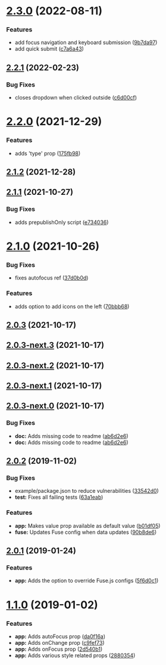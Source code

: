 # [2.3.0](https://github.com/ghoshnirmalya/react-search-box/compare/v2.2.1...v2.3.0) (2022-08-11)

### Features

- add focus navigation and keyboard submission ([9b7da97](https://github.com/ghoshnirmalya/react-search-box/commit/9b7da978ef8440377a0cfe136621440ad1fb45fb))
- add quick submit ([c7a6a43](https://github.com/ghoshnirmalya/react-search-box/commit/c7a6a434c5cbec748ee962969aa7103abad39207))

## [2.2.1](https://github.com/ghoshnirmalya/react-search-box/compare/v2.2.0...v2.2.1) (2022-02-23)

### Bug Fixes

- closes dropdown when clicked outside ([c6d00cf](https://github.com/ghoshnirmalya/react-search-box/commit/c6d00cf7c921ffd364e4788caf95a28817560c7b))

# [2.2.0](https://github.com/ghoshnirmalya/react-search-box/compare/v2.1.1...v2.2.0) (2021-12-29)

### Features

- adds 'type' prop ([175fb98](https://github.com/ghoshnirmalya/react-search-box/commit/175fb9803742a20b524fb7aa94b54b2cc05c2543))

## [2.1.2](https://github.com/ghoshnirmalya/react-search-box/compare/v2.1.1...v2.1.2) (2021-12-28)

## [2.1.1](https://github.com/ghoshnirmalya/react-search-box/compare/v2.1.0...v2.1.1) (2021-10-27)

### Bug Fixes

- adds prepublishOnly script ([e734036](https://github.com/ghoshnirmalya/react-search-box/commit/e734036eb756fb2d31a75b26f59339498b9a56e9))

# [2.1.0](https://github.com/ghoshnirmalya/react-search-box/compare/v2.0.3...v2.1.0) (2021-10-26)

### Bug Fixes

- fixes autofocus ref ([37d0b0d](https://github.com/ghoshnirmalya/react-search-box/commit/37d0b0dceecd6dbabada3f4d87ff2995c4c02271))

### Features

- adds option to add icons on the left ([70bbb68](https://github.com/ghoshnirmalya/react-search-box/commit/70bbb68dcbc2a08423816c1b42d25993d1dca04e))

## [2.0.3](https://github.com/ghoshnirmalya/react-search-box/compare/v2.0.3-next.3...v2.0.3) (2021-10-17)

## [2.0.3-next.3](https://github.com/ghoshnirmalya/react-search-box/compare/v2.0.3-next.1...v2.0.3-next.3) (2021-10-17)

## [2.0.3-next.2](https://github.com/ghoshnirmalya/react-search-box/compare/v2.0.3-next.1...v2.0.3-next.2) (2021-10-17)

## [2.0.3-next.1](https://github.com/ghoshnirmalya/react-search-box/compare/v2.0.3-next.0...v2.0.3-next.1) (2021-10-17)

## [2.0.3-next.0](https://github.com/ghoshnirmalya/react-search-box/compare/v2...v2.0.3-next.0) (2021-10-17)

### Bug Fixes

- **doc:** Adds missing code to readme ([ab6d2e6](https://github.com/ghoshnirmalya/react-search-box/commit/ab6d2e67cb8ba8ec31ce642ac0fce2c71cf66c78))
- **doc:** Adds missing code to readme ([ab6d2e6](https://github.com/ghoshnirmalya/react-search-box/commit/ab6d2e67cb8ba8ec31ce642ac0fce2c71cf66c78))

## [2.0.2](https://github.com/ghoshnirmalya/react-search-box/compare/v2...v2.0.3-beta.0) (2019-11-02)

### Bug Fixes

- example/package.json to reduce vulnerabilities ([33542d0](https://github.com/ghoshnirmalya/react-search-box/commit/33542d0506a407cdb4ca873a4f5736edfb4f0091))
- **test:** Fixes all failing tests ([63a1eab](https://github.com/ghoshnirmalya/react-search-box/commit/63a1eab4266cc5757daa59196212cedcd7353afb))

### Features

- **app:** Makes value prop available as default value ([b01df05](https://github.com/ghoshnirmalya/react-search-box/commit/b01df05333885ef5c10baffeb8ae0fcad2e46795))
- **fuse:** Updates Fuse config when data updates ([90b8de6](https://github.com/ghoshnirmalya/react-search-box/commit/90b8de67eccbd19a657d592b7c3d18019292f180))

## [2.0.1](https://github.com/ghoshnirmalya/react-search-box/compare/v2...v2.0.3-beta.0) (2019-01-24)

### Features

- **app:** Adds the option to override Fuse.js configs ([5f6d0c1](https://github.com/ghoshnirmalya/react-search-box/commit/5f6d0c10a7588fdf26eb4c74682cc666c1a0c70b))

# [1.1.0](https://github.com/ghoshnirmalya/react-search-box/compare/v2...v2.0.3-beta.0) (2019-01-02)

### Features

- **app:** Adds autoFocus prop ([da0f16a](https://github.com/ghoshnirmalya/react-search-box/commit/da0f16abb639eda1fc77c3e58f316e46b869848b))
- **app:** Adds onChange prop ([c9fef73](https://github.com/ghoshnirmalya/react-search-box/commit/c9fef7329eba6fa6eee7a1212d8f920be93e68fb))
- **app:** Adds onFocus prop ([2d540b1](https://github.com/ghoshnirmalya/react-search-box/commit/2d540b10e1457b668a576596735aecd24359e4ea))
- **app:** Adds various style related props ([2880354](https://github.com/ghoshnirmalya/react-search-box/commit/28803545509dbad1e287564fe36ae62cd61dc7c2))
